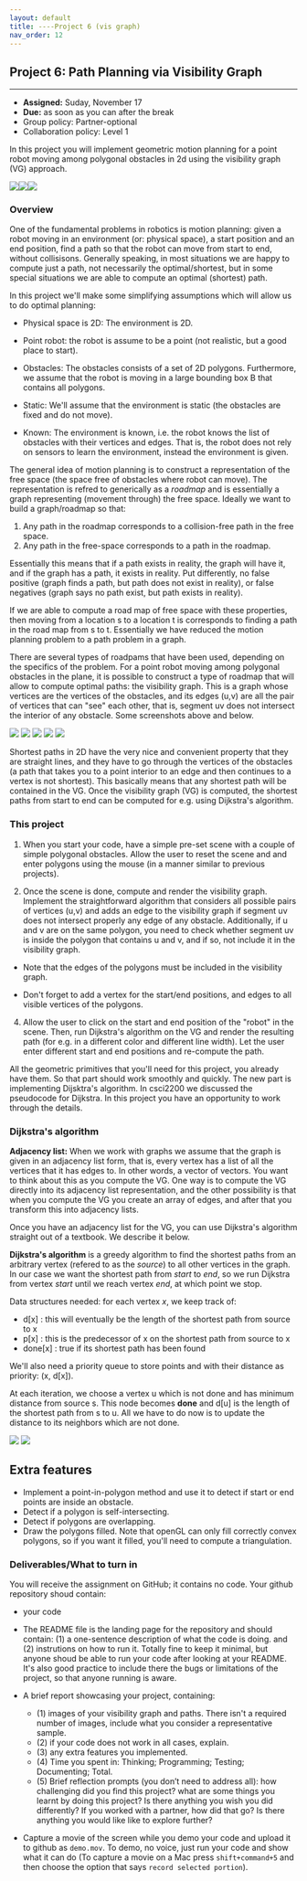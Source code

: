 ```yaml
---
layout: default 
title: ----Project 6 (vis graph)
nav_order: 12
---
```




## Project 6:  Path Planning via Visibility Graph


*** 
* __Assigned:__ Suday, November 17
* __Due:__  as soon as you can after the break
* Group policy: Partner-optional 
* Collaboration policy: Level 1
 


In this project you will implement geometric motion planning for a point robot
moving among polygonal obstacles in 2d  using the visibility
graph (VG) approach.

![](jason1.png)![](jason2.png)![](jason3.png)


### Overview

One of the fundamental problems in robotics is motion planning: given
a robot moving in an environment (or: physical space), a start position
and an end position, find a path so that the robot can
move from start to end, without collisisons. Generally speaking, in
most situations we are happy to compute just a path, not necessarily
the optimal/shortest, but in some special situations we are able to compute
an optimal (shortest) path.

In this project we'll make some simplifying assumptions which will allow us to do optimal planning:

 - Physical space is 2D: The environment is 2D. 

 - Point robot: the robot is assume to be a point (not realistic, but a good place to start).
  
 - Obstacles: The obstacles consists of a set of 2D  polygons. Furthermore, we assume that
   the robot is moving in a large bounding box B that contains all
   polygons.

- Static: We'll assume that the environment is static (the obstacles
  are fixed and do not move).

- Known: The environment is known, i.e. the robot knows the list of
  obstacles with their vertices and edges. That is, the robot does not
  rely on sensors to learn the environment, instead the environment is
  given.


The general idea of motion planning is to construct a representation
of the free space (the space free of obstacles where 
robot can move).  The representation is refred to generically as a _roadmap_ and is
essentially a graph representing (movement through) the free space. Ideally we want to build a
graph/roadmap so that:

1. Any path in the roadmap corresponds to a collision-free path in the free space.
2. Any path in the free-space corresponds to a path in the roadmap.

Essentially this means that if a path exists in reality, the graph will have it, and if the graph has a path, it exists in reality.  Put differently, no false positive (graph finds a path, but path does not exist in reality), or false negatives (graph says no path exist, but path exists in reality). 

If we are able to compute a road map of free space with these
properties, then moving  from a location s to a location t is corresponds to finding a path in the road map
from s to t.  Essentially we have reduced the motion
planning problem to a path problem in a graph.

There are several types of roadpams that have been used, depending on
the specifics of the problem.  For a point robot moving among
polygonal obstacles in the plane, it is possible to construct a type
of roadmap that will allow to compute optimal paths: the visibility
graph.  This is a graph whose vertices are the vertices of the
obstacles, and its edges (u,v) are all the pair of vertices that can
"see" each other, that is, segment uv does not intersect the interior
of any obstacle. Some screenshots above and below.

![](vg10.png) ![](vg11.png) ![](vg12.png) ![](vg13.png) ![](vg4.png)

Shortest paths in 2D have the very nice and convenient property that
they are straight lines, and they have to go through the vertices of
the obstacles (a path that takes you to a point interior to an edge and then continues to a vertex is not shortest). This basically means that any shortest path will be
contained in the VG. Once the visibility graph (VG) is computed, the
shortest paths from start to end can be computed for e.g. using
Dijkstra's algorithm.


### This project


1. When you start your code, have a simple pre-set scene with a couple of simple polygonal
obstacles.  Allow the user to reset the scene and and enter polygons
using the mouse (in a manner similar to previous projects).  


2. Once the scene is done, compute and render the visibility graph. Implement the straightforward algorithm that considers all possible pairs of vertices (u,v) and adds an edge to the visibility graph if segment uv does not intersect properly any edge of any obstacle.  Additionally, if u and v are on the same polygon,  you need to check whether segment uv  is inside the polygon that contains u and v, and if so, not include it in the visibility graph.

- Note that the edges of the polygons must be included in the visibility graph.
  
- Don't forget to add a vertex for the start/end positions, and edges to all visible vertices of the polygons. 


4. Allow the user to click on the start and end position of the
"robot" in the scene. Then, run Dijkstra's algorithm on the VG and
render the resulting path (for e.g. in a different color and different
line width). Let the user enter different start and end positions and re-compute the path. 


All the geometric primitives that you'll need for this project, you 
already have them.  So that part should work smoothly and quickly. The new part
is implementing Dijsktra's algorithm. In csci2200 we discussed the
pseudocode for Dijkstra. In this project you have an opportunity to
work through  the details.


### Dijkstra's algorithm 

__Adjacency list:__ When we work with graphs  we  assume that the graph is given  in an
adjacency list form, that is, every vertex has a list of all the vertices that it has edges to. In other words, a vector of vectors.   You want to think about this as you compute the VG. One way is to compute the VG directly into its adjacency list representation, and the other possibility is that when you compute the VG you create an array of edges, and after that you transform this into adjacency lists. 

Once you have an adjacency list for the VG,  you can use Dijkstra's algorithm straight out of a textbook. We describe it below. 

__Dijkstra's algorithm__ is a greedy algorithm to find the shortest paths from an arbitrary vertex (refered to as the _source_) to all other vertices in the graph. In our case we want the shortest path from _start_ to _end_, so we run Dijkstra from vertex _start_ until we reach vertex _end_, at which point we stop.  

Data structures needed: for each vertex _x_, we keep track of: 

- d[x] : this will eventually be the length of the shortest path from source to x
- p[x] : this is the predecessor of x on the shortest path from source to x
- done[x] : true if its shortest path has  been found

We'll also need a priority queue to store points and with their distance as priority: (x, d[x]). 

At each iteration,  we choose a vertex u which is not done and has minimum distance from source s. This node becomes __done__ and d[u] is the  length of the shortest path from s to u. All we have to do now is to update the distance to its neighbors which are not done. 

![](dijkstra1.png) ![](dijkstra2.png)



## Extra features


* Implement a point-in-polygon method and use it to detect if start or
  end points are inside an obstacle.
* Detect if a polygon is self-intersecting.
* Detect if polygons are overlapping.
* Draw the polygons filled. Note that openGL can only fill correctly
  convex polygons, so if you want it filled, you'll need to compute a
  triangulation.




### Deliverables/What to turn in

You will receive the assignment on GitHub; it contains no code. Your github repository shoud contain:

* your code 

* The README file is the landing page for the repository and should
contain: (1) a one-sentence description of what the code is doing. and
(2) instrutions on how to run it. Totally fine to keep it minimal, but
anyone shoud be able to run your code after looking at your
README. It's also good practice to include there the bugs or
limitations of the project, so that anyone running is aware.

* A brief report showcasing your project, containing:
	* (1) images of your visibility graph and paths.  There isn't a required number of images, include what you consider a representative sample. 
	* (2) if your code does not work in all cases, explain.
	* (3) any extra features you implemented.
	* (4) Time you spent in: Thinking; Programming; Testing; Documenting; Total.
	* (5) Brief reflection prompts (you don’t need to address all): how
challenging did you find this project? what are some things you learnt
by doing this project? Is there anything you wish you did differently?
If you worked with a partner, how did that go? Is there anything you would like  like to
explore further?

* Capture a movie of the screen while you demo your code and upload it
  to github as `demo.mov`. To demo, no voice, just run your code and
  show what it can do (To capture a movie on a Mac press
  `shift+command+5` and then choose the option that says `record
  selected portion`).



